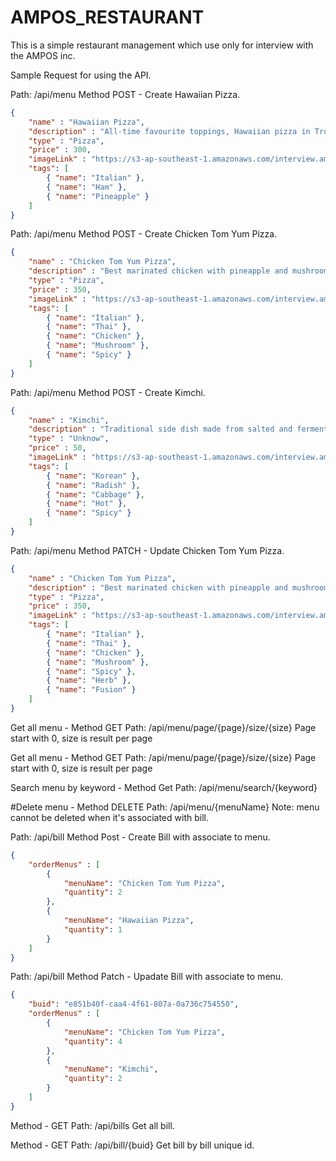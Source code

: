# AMPOS_RESTAURANT
This is  a simple restaurant management which use only for interview with the AMPOS inc.


Sample Request for using the API.

Path: /api/menu
Method POST - Create Hawaiian Pizza.
```json
{
	"name" : "Hawaiian Pizza",
	"description" : "All-time favourite toppings, Hawaiian pizza in Tropical Hawaii style.",
	"type" : "Pizza",
	"price" : 300,
	"imageLink" : "https://s3-ap-southeast-1.amazonaws.com/interview.ampostech.com/backend/restaurant/menu1.jpg",
	"tags": [
		{ "name": "Italian" },
		{ "name": "Ham" },
		{ "name": "Pineapple" }
	]
}
```

Path: /api/menu
Method POST - Create Chicken Tom Yum Pizza.
```json
{
	"name" : "Chicken Tom Yum Pizza",
	"description" : "Best marinated chicken with pineapple and mushroom on Spicy Lemon sauce. Enjoy our tasty Thai style pizza.",
	"type" : "Pizza",
	"price" : 350,
	"imageLink" : "https://s3-ap-southeast-1.amazonaws.com/interview.ampostech.com/backend/restaurant/menu2.jpg",
	"tags": [
		{ "name": "Italian" },
		{ "name": "Thai" },
		{ "name": "Chicken" },
		{ "name": "Mushroom" },
		{ "name": "Spicy" }
	]
}
```

Path: /api/menu
Method POST - Create Kimchi.
```json
{
	"name" : "Kimchi",
	"description" : "Traditional side dish made from salted and fermented vegetables",
	"type" : "Unknow",
	"price" : 50,
	"imageLink" : "https://s3-ap-southeast-1.amazonaws.com/interview.ampostech.com/backend/restaurant/menu4.jpg",
	"tags": [
		{ "name": "Korean" },
		{ "name": "Radish" },
		{ "name": "Cabbage" },
		{ "name": "Hot" },
		{ "name": "Spicy" }
	]
}
```

Path: /api/menu
Method PATCH - Update Chicken Tom Yum Pizza.
```json
{
	"name" : "Chicken Tom Yum Pizza",
	"description" : "Best marinated chicken with pineapple and mushroom on Spicy Lemon sauce. Enjoy our tasty Thai style pizza.",
	"type" : "Pizza",
	"price" : 350,
	"imageLink" : "https://s3-ap-southeast-1.amazonaws.com/interview.ampostech.com/backend/restaurant/menu2.jpg",
	"tags": [
		{ "name": "Italian" },
		{ "name": "Thai" },
		{ "name": "Chicken" },
		{ "name": "Mushroom" },
		{ "name": "Spicy" },
		{ "name": "Herb" },
		{ "name": "Fusion" }
	]
}
```

Get all menu - Method GET
Path: /api/menu/page/{page}/size/{size}
Page start with 0, size is result per page

Get all menu - Method GET
Path: /api/menu/page/{page}/size/{size}
Page start with 0, size is result per page

Search menu by keyword - Method Get
Path: /api/menu/search/{keyword}

#Delete menu - Method DELETE
Path: /api/menu/{menuName}
Note: menu cannot be deleted when it's associated with bill.

Path: /api/bill
Method Post - Create Bill with associate to menu.
```json
{
	"orderMenus" : [
		{
			"menuName": "Chicken Tom Yum Pizza",
			"quantity": 2
		},
		{
			"menuName": "Hawaiian Pizza",
			"quantity": 1
		}
	]
}
```

Path: /api/bill
Method Patch - Upadate Bill with associate to menu.
```json
{
	"buid": "e851b40f-caa4-4f61-807a-0a736c754550",
	"orderMenus" : [
		{
			"menuName": "Chicken Tom Yum Pizza",
			"quantity": 4
		},
		{
			"menuName": "Kimchi",
			"quantity": 2
		}
	]
}
```

Method - GET
Path: /api/bills
Get all bill.

Method - GET
Path: /api/bill/{buid}
Get bill by bill unique id.
